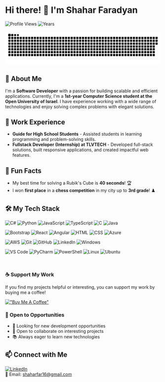 # Hi there! 👋 I'm Shahar Faradyan 
![Profile Views](https://komarev.com/ghpvc/?username=IamShaharFar&label=Profile%20views&color=0e75b6&style=flat)
![Years](https://badges.strrl.dev/years/IamShaharFar)

<picture>
  <source media="(prefers-color-scheme: dark)" srcset="https://raw.githubusercontent.com/IamShaharFar/IamShaharFar/main/dist/github-snake-dark.svg" />
  <source media="(prefers-color-scheme: light)" srcset="https://raw.githubusercontent.com/IamShaharFar/IamShaharFar/main/dist/github-snake.svg" />
  <img alt="github-snake" src="https://raw.githubusercontent.com/IamShaharFar/IamShaharFar/main/dist/github-snake.svg" />
</picture>

## 🚀 About Me
I'm a **Software Developer** with a passion for building scalable and efficient applications. Currently, I'm a **1st-year Computer Science student at the Open University of Israel**. I have experience working with a wide range of technologies and enjoy solving complex problems with elegant solutions.

## 💼 Work Experience
- **Guide for High School Students** - Assisted students in learning programming and problem-solving skills.
- **Fullstack Developer (Internship) at TLVTECH** - Developed full-stack solutions, built responsive applications, and created impactful web features.

## 🎉 Fun Facts
- My best time for solving a Rubik's Cube is **40 seconds**! 🏆
- I won **first place** in a **chess competition** in my city up to **3rd grade**! ♟️

## 🛠️ My Tech Stack

![C#](https://skillicons.dev/icons?i=cs) ![Python](https://skillicons.dev/icons?i=python) ![JavaScript](https://skillicons.dev/icons?i=javascript) ![TypeScript](https://skillicons.dev/icons?i=typescript)
![C](https://skillicons.dev/icons?i=c) ![Java](https://skillicons.dev/icons?i=java)

![Bootstrap](https://skillicons.dev/icons?i=bootstrap) ![React](https://skillicons.dev/icons?i=react) ![Angular](https://skillicons.dev/icons?i=angular) ![HTML](https://skillicons.dev/icons?i=html) ![CSS](https://skillicons.dev/icons?i=css) ![Azure](https://skillicons.dev/icons?i=azure)

![AWS](https://skillicons.dev/icons?i=aws) ![Git](https://skillicons.dev/icons?i=git) ![GitHub](https://skillicons.dev/icons?i=github) ![LinkedIn](https://skillicons.dev/icons?i=linkedin) ![Windows](https://skillicons.dev/icons?i=windows)

![VS Code](https://skillicons.dev/icons?i=vscode) ![PyCharm](https://skillicons.dev/icons?i=pycharm) ![PowerShell](https://skillicons.dev/icons?i=powershell) ![Linux](https://skillicons.dev/icons?i=linux) ![Ubuntu](https://skillicons.dev/icons?i=ubuntu) 

<br>

### ☕ Support My Work
If you find my projects helpful or interesting, you can support my work by buying me a coffee!

[!["Buy Me A Coffee"](https://www.buymeacoffee.com/assets/img/custom_images/orange_img.png)](https://www.buymeacoffee.com/shaharfar1a)

### 🤝 Open to Opportunities
- 💼 Looking for new development opportunities
- 👥 Open to collaborate on interesting projects
- 📚 Always eager to learn new technologies

## 📫 Connect with Me
[![LinkedIn](https://skillicons.dev/icons?i=linkedin)](https://www.linkedin.com/in/shahar-faradyan/)  
📧 Email: [shaharfar16@gmail.com](mailto:shaharfar16@gmail.com)
